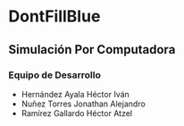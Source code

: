 # DontFillBlue
## Simulación Por Computadora
### Equipo de Desarrollo
- Hernández Ayala Héctor Iván
- Nuñez Torres Jonathan Alejandro
- Ramírez Gallardo Héctor Atzel